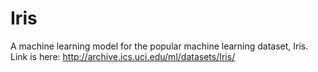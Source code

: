 # Iris
A machine learning model for the popular machine learning dataset, Iris. Link is here: http://archive.ics.uci.edu/ml/datasets/Iris/
